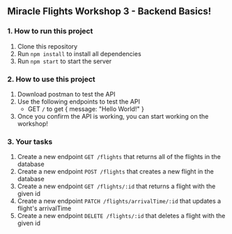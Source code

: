 ## Miracle Flights Workshop 3 - Backend Basics!
### 1. How to run this project
1. Clone this repository
2. Run `npm install` to install all dependencies
3. Run `npm start` to start the server

### 2. How to use this project
1. Download postman to test the API
2. Use the following endpoints to test the API
    - GET `/` to get { message: "Hello World!" }
3. Once you confirm the API is working, you can start working on the workshop!

### 3. Your tasks
1. Create a new endpoint `GET /flights` that returns all of the flights in the database
2. Create a new endpoint `POST /flights` that creates a new flight in the database
3. Create a new endpoint `GET /flights/:id` that returns a flight with the given id
4. Create a new endpoint `PATCH /flights/arrivalTime/:id` that updates a flight's arrivalTime
5. Create a new endpoint `DELETE /flights/:id` that deletes a flight with the given id




